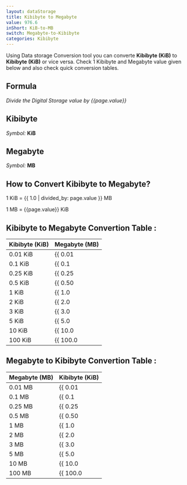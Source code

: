 ```yaml
---
layout: dataStorage
title: Kibibyte to Megabyte
value: 976.6
inShort: KiB-to-MB
switch: Megabyte-to-Kibibyte
categories: Kibibyte
---
```


Using Data storage Conversion tool you can converte **Kibibyte (KiB)** to **Kibibyte (KiB)** or vice versa. Check 1 Kibibyte and Megabyte value given below and also check quick conversion tables.

## Formula
*Divide the Digital Storage value by {{page.value}}*

## Kibibyte
*Symbol:* **KiB**

## Megabyte
*Symbol:* **MB**

## How to Convert Kibibyte to Megabyte?

1 KiB = {{ 1.0 | divided_by: page.value }} MB

1 MB = {{page.value}} KiB


## Kibibyte to Megabyte Convertion Table :

| Kibibyte (KiB) | Megabyte (MB) |
| ---- | ---- |
| 0.01 KiB | {{ 0.01 | divided_by: page.value }} MB |
| 0.1 KiB | {{ 0.1 | divided_by: page.value }} MB |
| 0.25 KiB | {{ 0.25 | divided_by: page.value }} MB |
| 0.5 KiB | {{ 0.50 | divided_by: page.value }} MB |
| 1 KiB | {{ 1.0 | divided_by: page.value }} MB |
| 2 KiB | {{ 2.0 | divided_by: page.value }} MB |
| 3 KiB | {{ 3.0 | divided_by: page.value }} MB |
| 5 KiB | {{ 5.0 | divided_by: page.value }} MB |
| 10 KiB | {{ 10.0 | divided_by: page.value }} MB |
| 100 KiB | {{ 100.0 | divided_by: page.value }} MB |

## Megabyte to Kibibyte Convertion Table :

| Megabyte (MB) | Kibibyte (KiB) |
| ---- | ---- |
| 0.01 MB | {{ 0.01 | times: page.value }} KiB |
| 0.1 MB | {{ 0.1 | times: page.value }} KiB |
| 0.25 MB | {{ 0.25 | times: page.value }} KiB |
| 0.5 MB | {{ 0.50 | times: page.value }} KiB |
| 1 MB | {{ 1.0 | times: page.value }} KiB |
| 2 MB | {{ 2.0 | times: page.value }} KiB |
| 3 MB | {{ 3.0 | times: page.value }} KiB |
| 5 MB | {{ 5.0 | times: page.value }} KiB |
| 10 MB | {{ 10.0 | times: page.value }} KiB |
| 100 MB | {{ 100.0 | times: page.value }} KiB |


<script>
document.getElementById('selectInput')[5].selected = true
document.getElementById('selectOutput')[8].selected = true
</script>
